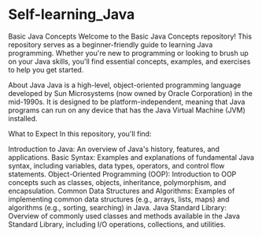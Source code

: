 # Self-learning_Java
Basic Java Concepts
Welcome to the Basic Java Concepts repository! This repository serves as a beginner-friendly guide to learning Java programming. Whether you're new to programming or looking to brush up on your Java skills, you'll find essential concepts, examples, and exercises to help you get started.

About Java
Java is a high-level, object-oriented programming language developed by Sun Microsystems (now owned by Oracle Corporation) in the mid-1990s. It is designed to be platform-independent, meaning that Java programs can run on any device that has the Java Virtual Machine (JVM) installed.

What to Expect
In this repository, you'll find:

Introduction to Java: An overview of Java's history, features, and applications.
Basic Syntax: Examples and explanations of fundamental Java syntax, including variables, data types, operators, and control flow statements.
Object-Oriented Programming (OOP): Introduction to OOP concepts such as classes, objects, inheritance, polymorphism, and encapsulation.
Common Data Structures and Algorithms: Examples of implementing common data structures (e.g., arrays, lists, maps) and algorithms (e.g., sorting, searching) in Java.
Java Standard Library: Overview of commonly used classes and methods available in the Java Standard Library, including I/O operations, collections, and utilities.
